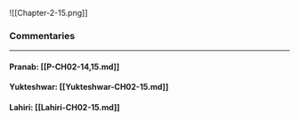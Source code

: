 ![[Chapter-2-15.png]]

### Commentaries

---

#### Pranab: [[P-CH02-14,15.md]]

#### Yukteshwar: [[Yukteshwar-CH02-15.md]]

#### Lahiri: [[Lahiri-CH02-15.md]]
